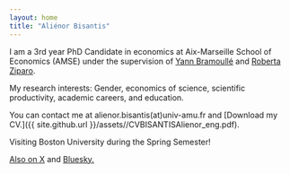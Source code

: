 ```yaml
---
layout: home
title: "Aliénor Bisantis"
---
```


I am a 3rd year PhD Candidate in economics at Aix-Marseille School of Economics (AMSE) under the supervision of [Yann Bramoullé](https://sites.google.com/site/bramoulley/)  and [Roberta Ziparo](https://sites.google.com/site/rziparo/).

My research interests: Gender, economics of science, scientific productivity, academic careers, and education.

You can contact me at alienor.bisantis(at)univ-amu.fr and [Download my CV.]({{ site.github.url }}/assets//CVBISANTISAlienor_eng.pdf).

Visiting Boston University during the Spring Semester!

[Also on X](https://twitter.com/bisalienor) and [Bluesky.](https://bsky.app/profile/bisalienor.bsky.social)

&nbsp;  



&nbsp;  


